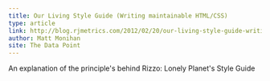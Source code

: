 ```yaml
---
title: Our Living Style Guide (Writing maintainable HTML/CSS)
type: article
link: http://blog.rjmetrics.com/2012/02/20/our-living-style-guide-writing-maintainable-htmlcss/
author: Matt Monihan
site: The Data Point
---
```


An explanation of the principle's behind Rizzo: Lonely Planet's Style Guide
